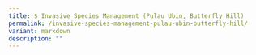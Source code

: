 ```yaml
---
title: $ Invasive Species Management (Pulau Ubin, Butterfly Hill)
permalink: /invasive-species-management-pulau-ubin-butterfly-hill/
variant: markdown
description: ""
---
```

